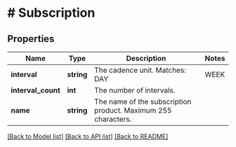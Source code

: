 # # Subscription

## Properties

Name | Type | Description | Notes
------------ | ------------- | ------------- | -------------
**interval** | **string** | The cadence unit. Matches: DAY|WEEK|MONTH|YEAR |
**interval_count** | **int** | The number of intervals. |
**name** | **string** | The name of the subscription product. Maximum 255 characters. |

[[Back to Model list]](../../README.md#models) [[Back to API list]](../../README.md#endpoints) [[Back to README]](../../README.md)
